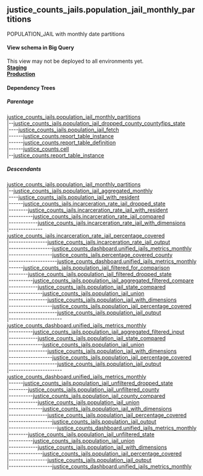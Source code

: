 ## justice_counts_jails.population_jail_monthly_partitions
POPULATION_JAIL with monthly date partitions

#### View schema in Big Query
This view may not be deployed to all environments yet.<br/>
[**Staging**](https://console.cloud.google.com/bigquery?pli=1&p=recidiviz-staging&page=table&project=recidiviz-staging&d=justice_counts_jails&t=population_jail_monthly_partitions)
<br/>
[**Production**](https://console.cloud.google.com/bigquery?pli=1&p=recidiviz-123&page=table&project=recidiviz-123&d=justice_counts_jails&t=population_jail_monthly_partitions)
<br/>

#### Dependency Trees

##### Parentage
[justice_counts_jails.population_jail_monthly_partitions](../justice_counts_jails/population_jail_monthly_partitions.md) <br/>
|--[justice_counts_jails.population_jail_dropped_county_countyfips_state](../justice_counts_jails/population_jail_dropped_county_countyfips_state.md) <br/>
|----[justice_counts_jails.population_jail_fetch](../justice_counts_jails/population_jail_fetch.md) <br/>
|------[justice_counts.report_table_instance](../justice_counts/report_table_instance.md) <br/>
|------[justice_counts.report_table_definition](../justice_counts/report_table_definition.md) <br/>
|------[justice_counts.cell](../justice_counts/cell.md) <br/>
|--[justice_counts.report_table_instance](../justice_counts/report_table_instance.md) <br/>


##### Descendants
[justice_counts_jails.population_jail_monthly_partitions](../justice_counts_jails/population_jail_monthly_partitions.md) <br/>
|--[justice_counts_jails.population_jail_aggregated_monthly](../justice_counts_jails/population_jail_aggregated_monthly.md) <br/>
|----[justice_counts_jails.population_jail_with_resident](../justice_counts_jails/population_jail_with_resident.md) <br/>
|------[justice_counts_jails.incarceration_rate_jail_dropped_state](../justice_counts_jails/incarceration_rate_jail_dropped_state.md) <br/>
|--------[justice_counts_jails.incarceration_rate_jail_with_resident](../justice_counts_jails/incarceration_rate_jail_with_resident.md) <br/>
|----------[justice_counts_jails.incarceration_rate_jail_compared](../justice_counts_jails/incarceration_rate_jail_compared.md) <br/>
|------------[justice_counts_jails.incarceration_rate_jail_with_dimensions](../justice_counts_jails/incarceration_rate_jail_with_dimensions.md) <br/>
|--------------[justice_counts_jails.incarceration_rate_jail_percentage_covered](../justice_counts_jails/incarceration_rate_jail_percentage_covered.md) <br/>
|----------------[justice_counts_jails.incarceration_rate_jail_output](../justice_counts_jails/incarceration_rate_jail_output.md) <br/>
|------------------[justice_counts_dashboard.unified_jails_metrics_monthly](../justice_counts_dashboard/unified_jails_metrics_monthly.md) <br/>
|------------------[justice_counts_jails.percentage_covered_county](../justice_counts_jails/percentage_covered_county.md) <br/>
|--------------------[justice_counts_dashboard.unified_jails_metrics_monthly](../justice_counts_dashboard/unified_jails_metrics_monthly.md) <br/>
|------[justice_counts_jails.population_jail_filtered_for_comparison](../justice_counts_jails/population_jail_filtered_for_comparison.md) <br/>
|--------[justice_counts_jails.population_jail_filtered_dropped_state](../justice_counts_jails/population_jail_filtered_dropped_state.md) <br/>
|----------[justice_counts_jails.population_jail_aggregated_filtered_compare](../justice_counts_jails/population_jail_aggregated_filtered_compare.md) <br/>
|------------[justice_counts_jails.population_jail_state_compared](../justice_counts_jails/population_jail_state_compared.md) <br/>
|--------------[justice_counts_jails.population_jail_union](../justice_counts_jails/population_jail_union.md) <br/>
|----------------[justice_counts_jails.population_jail_with_dimensions](../justice_counts_jails/population_jail_with_dimensions.md) <br/>
|------------------[justice_counts_jails.population_jail_percentage_covered](../justice_counts_jails/population_jail_percentage_covered.md) <br/>
|--------------------[justice_counts_jails.population_jail_output](../justice_counts_jails/population_jail_output.md) <br/>
|----------------------[justice_counts_dashboard.unified_jails_metrics_monthly](../justice_counts_dashboard/unified_jails_metrics_monthly.md) <br/>
|----------[justice_counts_jails.population_jail_aggregated_filtered_input](../justice_counts_jails/population_jail_aggregated_filtered_input.md) <br/>
|------------[justice_counts_jails.population_jail_state_compared](../justice_counts_jails/population_jail_state_compared.md) <br/>
|--------------[justice_counts_jails.population_jail_union](../justice_counts_jails/population_jail_union.md) <br/>
|----------------[justice_counts_jails.population_jail_with_dimensions](../justice_counts_jails/population_jail_with_dimensions.md) <br/>
|------------------[justice_counts_jails.population_jail_percentage_covered](../justice_counts_jails/population_jail_percentage_covered.md) <br/>
|--------------------[justice_counts_jails.population_jail_output](../justice_counts_jails/population_jail_output.md) <br/>
|----------------------[justice_counts_dashboard.unified_jails_metrics_monthly](../justice_counts_dashboard/unified_jails_metrics_monthly.md) <br/>
|------[justice_counts_jails.population_jail_unfiltered_dropped_state](../justice_counts_jails/population_jail_unfiltered_dropped_state.md) <br/>
|--------[justice_counts_jails.population_jail_unfiltered_county](../justice_counts_jails/population_jail_unfiltered_county.md) <br/>
|----------[justice_counts_jails.population_jail_county_compared](../justice_counts_jails/population_jail_county_compared.md) <br/>
|------------[justice_counts_jails.population_jail_union](../justice_counts_jails/population_jail_union.md) <br/>
|--------------[justice_counts_jails.population_jail_with_dimensions](../justice_counts_jails/population_jail_with_dimensions.md) <br/>
|----------------[justice_counts_jails.population_jail_percentage_covered](../justice_counts_jails/population_jail_percentage_covered.md) <br/>
|------------------[justice_counts_jails.population_jail_output](../justice_counts_jails/population_jail_output.md) <br/>
|--------------------[justice_counts_dashboard.unified_jails_metrics_monthly](../justice_counts_dashboard/unified_jails_metrics_monthly.md) <br/>
|--------[justice_counts_jails.population_jail_unfiltered_state](../justice_counts_jails/population_jail_unfiltered_state.md) <br/>
|----------[justice_counts_jails.population_jail_union](../justice_counts_jails/population_jail_union.md) <br/>
|------------[justice_counts_jails.population_jail_with_dimensions](../justice_counts_jails/population_jail_with_dimensions.md) <br/>
|--------------[justice_counts_jails.population_jail_percentage_covered](../justice_counts_jails/population_jail_percentage_covered.md) <br/>
|----------------[justice_counts_jails.population_jail_output](../justice_counts_jails/population_jail_output.md) <br/>
|------------------[justice_counts_dashboard.unified_jails_metrics_monthly](../justice_counts_dashboard/unified_jails_metrics_monthly.md) <br/>

